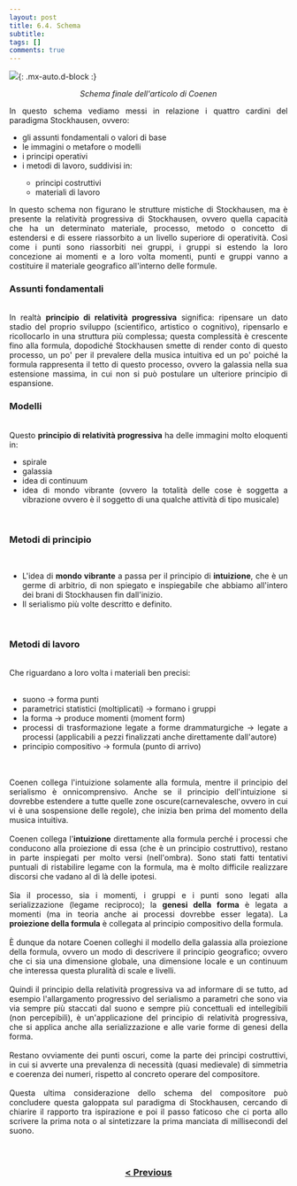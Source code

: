 ```yaml
---
layout: post
title: 6.4. Schema
subtitle:
tags: []
comments: true
---
```


![](https://velitch.github.io/velitch/assets/img/learn/il_paradigma_di_stockhausen/fig17.png){: .mx-auto.d-block :}
<p style="text-align:center"><i>Schema finale dell'articolo di Coenen</i></p>
<div style="text-align:justify;">
In questo schema vediamo messi in relazione i quattro cardini del paradigma Stockhausen, ovvero:
<ul>
  <li>gli assunti fondamentali o valori di base</li>
  <li>le immagini o metafore o modelli</li>
  <li>i principi operativi</li>
  <li>i metodi di lavoro, suddivisi in:</li>
  <ul>
    <li>principi costruttivi</li>
    <li>materiali di lavoro</li>
</ul>
</ul>
In questo schema non figurano le strutture mistiche di Stockhausen, ma è presente la relatività progressiva di Stockhausen, ovvero quella capacità che ha un determinato materiale, processo, metodo o concetto di estendersi e di essere riassorbito a un livello superiore di operatività. Così come i punti sono riassorbiti nei gruppi, i gruppi si estendo la loro concezione ai momenti e a loro volta momenti, punti e gruppi vanno a costituire il materiale geografico all'interno delle formule.
<br>
<h3>Assunti fondamentali</h3>
<br>
In realtà <b>principio di relatività progressiva</b> significa: ripensare un dato stadio del proprio sviluppo (scientifico, artistico o cognitivo), ripensarlo e ricollocarlo in una struttura più complessa; questa complessità è crescente fino alla formula, dopodiché Stockhausen smette di render conto di questo processo, un po' per il prevalere della musica intuitiva ed un po' poiché la formula rappresenta il tetto di questo processo, ovvero la galassia nella sua estensione massima, in cui non si può postulare un ulteriore principio di espansione.
<br>
<h3>Modelli</h3>
<br>
Questo <b>principio di relatività progressiva</b> ha delle immagini molto eloquenti in:
<ul>
  <li>spirale</li>
  <li>galassia</li>
  <li>idea di continuum</li>
  <li>idea di mondo vibrante (ovvero la totalità delle cose è soggetta a vibrazione ovvero è il soggetto di una qualche attività di tipo musicale)</li>
</ul>
<br>
<h3>Metodi di principio</h3>
<br>
<ul>
  <li> L'idea di <b>mondo vibrante</b> a passa per il principio di <b>intuizione</b>, che è un germe di arbitrio, di non spiegato e inspiegabile che abbiamo all'intero dei brani di Stockhausen fin dall'inizio.</li>
  <li>Il serialismo più volte descritto e definito.</li>
</ul>
<br>
<h3>Metodi di lavoro</h3>
<br>
Che riguardano a loro volta i materiali ben precisi:
<br>
<br>
<ul>
  <li>suono -> forma punti</li>
  <li>parametrici statistici (moltiplicati) -> formano i gruppi</li>
  <li>la forma -> produce momenti (moment form)</li>
  <li>processi di trasformazione legate a forme drammaturgiche -> legate a processi (applicabili a pezzi finalizzati anche direttamente dall'autore)</li>
  <li>principio compositivo -> formula (punto di arrivo)</li>
</ul>
<br>
<br>
Coenen collega l'intuizione solamente alla formula, mentre il principio del serialismo è onnicomprensivo. Anche se il principio dell'intuizione si dovrebbe estendere a tutte quelle zone oscure(carnevalesche, ovvero in cui vi è una sospensione delle regole), che inizia ben prima del momento della musica intuitiva.
<br>
<br>
Coenen collega l'<b>intuizione</b> direttamente alla formula perché i processi che conducono alla proiezione di essa (che è un principio costruttivo), restano in parte inspiegati per molto versi (nell'ombra). Sono stati fatti tentativi puntuali di ristabilire legame con la formula, ma è molto difficile realizzare discorsi che vadano al di là delle ipotesi.
<br>
<br>
Sia il processo, sia i momenti, i gruppi e i punti sono legati alla serializzazione (legame reciproco); la <b>genesi della forma</b> è legata a momenti (ma in teoria anche ai processi dovrebbe esser legata). La <b>proiezione della formula</b> è collegata al principio compositivo della formula.
<br>
<br>
È dunque da notare Coenen colleghi il modello della galassia alla proiezione della formula, ovvero un modo di descrivere il principio geografico; ovvero che ci sia una dimensione globale, una dimensione locale e un continuum che interessa questa pluralità di scale e livelli.
<br>
<br>
Quindi il principio della relatività progressiva va ad informare di se tutto, ad esempio l'allargamento progressivo del serialismo a parametri che sono via via sempre più staccati dal suono e sempre più concettuali ed intellegibili (non percepibili), è un'applicazione del principio di relatività progressiva, che si applica anche alla serializzazione e alle varie forme di genesi della forma.
<br>
<br>
Restano ovviamente dei punti oscuri, come la parte dei principi costruttivi, in cui si avverte una prevalenza di necessità (quasi medievale) di simmetria e coerenza dei numeri, rispetto al concreto operare del compositore.
<br>
<br>
Questa ultima considerazione dello schema del compositore può concludere questa galoppata sul paradigma di Stockhausen, cercando di chiarire il rapporto tra ispirazione e poi il passo faticoso che ci porta allo scrivere la prima nota o al sintetizzare la prima manciata di millisecondi del suono.
</div>
<br>
<br>
<h3 style="text-align:center">
<a href="https://velitch.github.io/velitch/2021-11-02-06_03_proiezione_della_formula/">< Previous </a>
</h3>
